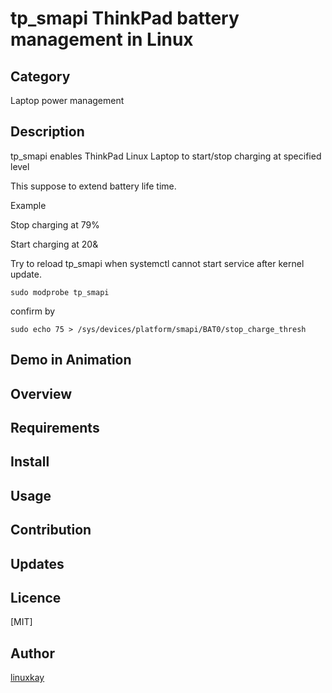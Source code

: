 # tp_smapi ThinkPad battery management in Linux 

## Category

Laptop power management

## Description

tp_smapi enables ThinkPad Linux Laptop to start/stop charging at specified level

This suppose to extend battery life time.

Example

Stop charging at 79%

Start charging at 20&

Try to reload tp_smapi when systemctl cannot start service after kernel update.

`sudo modprobe tp_smapi`

confirm by

`sudo echo 75 > /sys/devices/platform/smapi/BAT0/stop_charge_thresh `

## Demo in Animation

## Overview

## Requirements

## Install

## Usage

## Contribution

## Updates

## Licence
[MIT]

## Author

[linuxkay](https://github.com/linuxkay)

